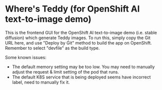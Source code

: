 # Where's Teddy (for OpenShift AI text-to-image demo)

This is the frontend GUI for the OpenShift AI text-to-image demo (i.e. stable diffusion) which generate Teddy images. To run this, simply copy the Git URL here, and use "Deploy by Git" method to build the app on OpenShift. Remember to select "devfile" as the build type.

Some known issues:
- The default memory setting may be too low. You may need to manually adjust the request & limit setting of the pod that runs.
- The default K8S service that is being deployed seems have incorrect label, need to manually fix it.
